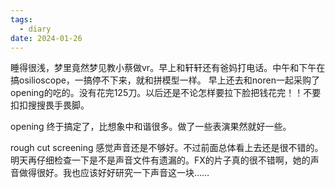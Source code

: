 ```yaml
---
tags:
  - diary
date: 2024-01-26
---
```

 睡得很浅，梦里竟然梦见教小蔡做vr。早上和轩轩还有爸妈打电话。中午和下午在搞osilioscope，一搞停不下来，就和拼模型一样。
早上还去和noren一起采购了opening的吃的。没有花完125刀。以后还是不论怎样要拉下脸把钱花完！！不要扣扣搜搜畏手畏脚。

opening 终于搞定了，比想象中和谐很多。做了一些表演果然就好一些。

rough cut screening 感觉声音还是不够好。不过前面总体看上去还是很不错的。明天再仔细检查一下是不是声音文件有遗漏的。FX的片子真的很不错啊，她的声音做得很好。我也应该好好研究一下声音这一块……



